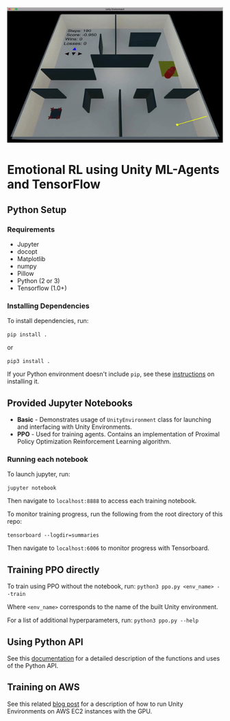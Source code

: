 # <img src="https://github.com/haeriamin/files/blob/master/erl1.gif">

# Emotional RL using Unity ML-Agents and TensorFlow

## Python Setup

### Requirements
* Jupyter
* docopt
* Matplotlib
* numpy
* Pillow
* Python (2 or 3)
* Tensorflow (1.0+)

### Installing Dependencies
To install dependencies, run:

`pip install .`

or

`pip3 install .`

If your Python environment doesn't include `pip`, see these [instructions](https://packaging.python.org/guides/installing-using-linux-tools/#installing-pip-setuptools-wheel-with-linux-package-managers) on installing it.

## Provided Jupyter Notebooks

* **Basic** - Demonstrates usage of `UnityEnvironment` class for launching and interfacing with Unity Environments.
* **PPO** - Used for training agents. Contains an implementation of Proximal Policy Optimization Reinforcement Learning algorithm.

### Running each notebook

To launch jupyter, run:

`jupyter notebook`

Then navigate to `localhost:8888` to access each training notebook.

To monitor training progress, run the following from the root directory of this repo:

`tensorboard --logdir=summaries`

Then navigate to `localhost:6006` to monitor progress with Tensorboard.

## Training PPO directly

To train using PPO without the notebook, run: `python3 ppo.py <env_name> --train`

Where `<env_name>` corresponds to the name of the built Unity environment.

For a list of additional hyperparameters, run: `python3 ppo.py --help`

## Using Python API
See this [documentation](../docs/Unity-Agents---Python-API.md) for a detailed description of the functions and uses of the Python API.

## Training on AWS
See this related [blog post](https://medium.com/towards-data-science/how-to-run-unity-on-amazon-cloud-or-without-monitor-3c10ce022639) for a description of how to run Unity Environments on AWS EC2 instances with the GPU.
